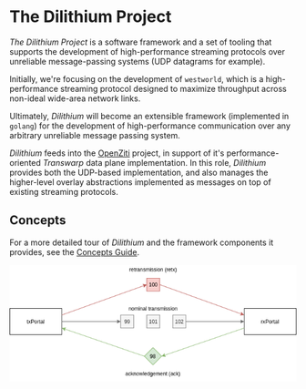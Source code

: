 # The Dilithium Project

_The Dilithium Project_ is a software framework and a set of tooling that supports the development of high-performance streaming protocols over unreliable message-passing systems (UDP datagrams for example).

Initially, we're focusing on the development of `westworld`, which is a high-performance streaming protocol designed to maximize throughput across non-ideal wide-area network links.

Ultimately, _Dilithium_ will become an extensible framework (implemented in `golang`) for the development of high-performance communication over any arbitrary unreliable message passing system. 

_Dilithium_ feeds into the [OpenZiti](https://github.com/openziti) project, in support of it's performance-oriented _Transwarp_ data plane implementation. In this role, _Dilithium_ provides both the UDP-based implementation, and also manages the higher-level overlay abstractions implemented as messages on top of existing streaming protocols.

## Concepts

For a more detailed tour of _Dilithium_ and the framework components it provides, see the [Concepts Guide](docs/concepts.md).

![Loss Handling](docs/images/concepts/loss_handling.png)